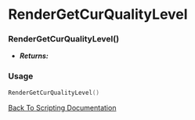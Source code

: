 # RenderGetCurQualityLevel

### RenderGetCurQualityLevel()
- ***Returns:*** 

### Usage

```Lua
RenderGetCurQualityLevel()
```


[Back To Scripting Documentation](../README.md)
